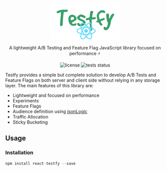 <p align="center">
  <img alt="logo" src="/assets/react_logo.png" width="220">
</p>

<p align="center">
  A lightweight A/B Testing and Feature Flag JavaScript library focused on performance ⚡️
</p>

<p align="center">
  <img alt="license" src="https://img.shields.io/badge/license-MIT-blue.svg">
  <img alt="tests status" src="https://github.com/andresz1/testfy/workflows/main/badge.svg">
</p>

Testfy provides a simple but complete solution to develop A/B Tests and Feature Flags on both server and client side without relying in any storage layer. The main features of this library are:
- Lightweight and focused on performance
- Experiments
- Feature Flags
- Audience definition using [jsonLogic](http://jsonlogic.com/)
- Traffic Allocation
- Sticky Bucketing


## Usage

### Installation
```ts
npm install react-testfy --save
```
